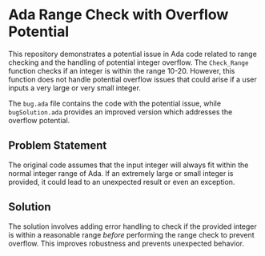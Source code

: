 # Ada Range Check with Overflow Potential

This repository demonstrates a potential issue in Ada code related to range checking and the handling of potential integer overflow. The `Check_Range` function checks if an integer is within the range 10-20. However, this function does not handle potential overflow issues that could arise if a user inputs a very large or very small integer. 

The `bug.ada` file contains the code with the potential issue, while `bugSolution.ada` provides an improved version which addresses the overflow potential. 

## Problem Statement

The original code assumes that the input integer will always fit within the normal integer range of Ada. If an extremely large or small integer is provided, it could lead to an unexpected result or even an exception. 

## Solution

The solution involves adding error handling to check if the provided integer is within a reasonable range *before* performing the range check to prevent overflow. This improves robustness and prevents unexpected behavior.